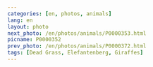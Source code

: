 ```yaml
---
categories: [en, photos, animals]
lang: en
layout: photo
next_photo: /en/photos/animals/P0000353.html
picname: P0000352
prev_photo: /en/photos/animals/P0000372.html
tags: [Dead Grass, Elefantenberg, Giraffes]
---
```

